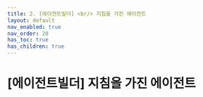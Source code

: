 ```yaml
---
title: 2. [에이전트빌더] <br/> 지침을 가진 에이전트
layout: default
nav_enabled: true
nav_order: 20
has_toc: true
has_children: true
---
```


# [에이전트빌더] 지침을 가진 에이전트

